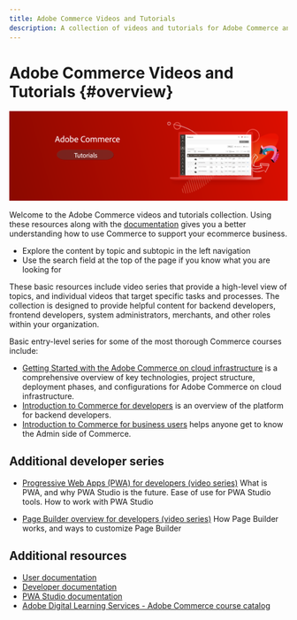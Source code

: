 ```yaml
---
title: Adobe Commerce Videos and Tutorials
description: A collection of videos and tutorials for Adobe Commerce and Magento Open Source
---
```


# Adobe Commerce Videos and Tutorials {#overview}

![](./assets/banner.png)

Welcome to the Adobe Commerce videos and tutorials collection. Using these resources along with the [documentation](https://experienceleague.adobe.com/docs/commerce.html) gives you a better understanding how to use Commerce to support your ecommerce business. 

- Explore the content by topic and subtopic in the left navigation
- Use the search field at the top of the page if you know what you are looking for

These basic resources include video series that provide a high-level view of topics, and individual videos that target specific tasks and processes. The collection is designed to provide helpful content for backend developers, frontend developers, system administrators, merchants, and other roles within your organization.

Basic entry-level series for some of the most thorough Commerce courses include:

- [Getting Started with the Adobe Commerce on cloud infrastructure](./cloud/intro-1.md) is a comprehensive overview of key technologies, project structure, deployment phases, and configurations for Adobe Commerce on cloud infrastructure.
- [Introduction to Commerce for developers](./developer/intro-backend-1-1.md) is an overview of the platform for backend developers.
- [Introduction to Commerce for business users](./merchant/introduction/1-1-menus.md) helps anyone get to know the Admin side of Commerce.

## Additional developer series

- [Progressive Web Apps (PWA) for developers (video series)](./pwa/introduction/1-overview.md) What is PWA, and why PWA Studio is the future​. Ease of use for PWA Studio tools. How to work with PWA Studio

- [Page Builder overview for developers (video series)](./developer/page-builder/1-intro-case-studies.md) How Page Builder works, and ways to customize Page Builder

<!---
- **[Security planning for Commerce (video series)](./security/summit-security/1-summit-security.md)**
    <br>
    *How the e-commerce threat landscape is changing. The importance of security for the customer running an e-commerce application and specific processes and practices for securing Magento*
--->

## Additional resources

- [User documentation](https://docs.magento.com/)
- [Developer documentation](https://devdocs.magento.com/)
- [PWA Studio documentation](https://magento.github.io/pwa-studio/)
- [Adobe Digital Learning Services - Adobe Commerce course catalog](https://learning.adobe.com/catalog.html?solution=Adobe%20Commerce)
